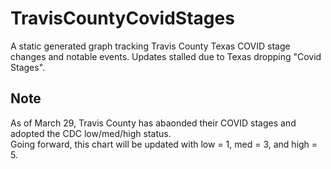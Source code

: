 # TravisCountyCovidStages
A static generated graph tracking Travis County Texas COVID stage changes and notable events. Updates stalled due to Texas dropping "Covid Stages".

## Note
As of March 29, Travis County has abaonded their COVID stages and adopted the CDC low/med/high status.  
Going forward, this chart will be updated with low = 1, med = 3, and high = 5.
